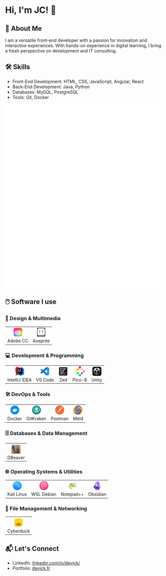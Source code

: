 # Hi, I'm JC! 👋

## 🚀 About Me
I am a versatile front-end developer with a passion for innovation and interactive experiences. With hands-on experience in digital learning, I bring a fresh perspective on development and IT consulting.

## 🛠️ Skills

- Front-End Development: HTML, CSS, JavaScript, Angular, React
- Back-End Development: Java, Python
- Databases: MySQL, PostgreSQL
- Tools: Git, Docker

![](https://raw.githubusercontent.com/realjck/github-stats/master/generated/languages.svg#gh-dark-mode-only)
![](https://raw.githubusercontent.com/realjck/github-stats/master/generated/languages.svg#gh-light-mode-only)

## 🖱️ Software I use

<h3>🎨 Design & Multimedia</h3>
<table border="0">
  <tr>
    <td align="center">
      <a href="https://www.adobe.com/creativecloud.html">
        <img src="icons/adobe.png" width="32">
      </a><br>Adobe CC
    </td>
    <td align="center">
      <a href="https://www.aseprite.org/">
        <img src="icons/aseprite.png" width="32">
      </a><br>Aseprite
    </td>
  </tr>
</table>

<h3>💻 Development & Programming</h3>
<table border="0">
  <tr>
    <td align="center">
      <a href="https://www.jetbrains.com/idea/">
        <img src="icons/intellij.png" width="32">
      </a><br>IntelliJ IDEA
    </td>
    <td align="center">
      <a href="https://code.visualstudio.com/">
        <img src="icons/vscode.png" width="32">
      </a><br>VS Code
    </td>
    <td align="center">
      <a href="https://zed.dev/">
        <img src="icons/zed.png" width="32">
      </a><br>Zed
    </td>
    <td align="center">
      <a href="https://www.lexaloffle.com/pico-8.php">
        <img src="icons/pico8.png" width="32">
      </a><br>Pico-8
    </td>
    <td align="center">
      <a href="https://unity.com/">
        <img src="icons/unity.png" width="32">
      </a><br>Unity
    </td>
  </tr>
</table>

<h3>🛠️ DevOps & Tools</h3>
<table border="0">
  <tr>
    <td align="center">
      <a href="https://www.docker.com/">
        <img src="icons/docker.png" width="32">
      </a><br>Docker
    </td>
    <td align="center">
      <a href="https://www.gitkraken.com/">
        <img src="icons/gitkraken.png" width="32">
      </a><br>GitKraken
    </td>
    <td align="center">
      <a href="https://www.postman.com/">
        <img src="icons/postman.png" width="32">
      </a><br>Postman
    </td>
    <td align="center">
      <a href="https://meldmerge.org/">
        <img src="icons/meld.png" width="32">
      </a><br>Meld
    </td>
  </tr>
</table>

<h3>🗄️ Databases & Data Management</h3>
<table border="0">
  <tr>
    <td align="center">
      <a href="https://dbeaver.io/">
        <img src="icons/dbeaver.png" width="32">
      </a><br>DBeaver
    </td>
  </tr>
</table>

<h3>🌐 Operating Systems & Utilities</h3>
<table border="0">
  <tr>
    <td align="center">
      <a href="https://www.kali.org/">
        <img src="icons/kali.png" width="32">
      </a><br>Kali Linux
    </td>
    <td align="center">
      <a href="https://www.debian.org/">
        <img src="icons/debian.png" width="32">
      </a><br>WSL Debian
    </td>
    <td align="center">
      <a href="https://notepad-plus-plus.org/">
        <img src="icons/notepad++.png" width="32">
      </a><br>Notepad++
    </td>
    <td align="center">
      <a href="https://obsidian.md/">
        <img src="icons/obsidian.png" width="32">
      </a><br>Obsidian
    </td>
  </tr>
</table>

<h3>📂 File Management & Networking</h3>
<table border="0">
  <tr>
    <td align="center">
      <a href="https://cyberduck.io/">
        <img src="icons/cyberduck.png" width="32">
      </a><br>Cyberduck
    </td>
  </tr>
</table>



## 📬 Let's Connect

- LinkedIn: [linkedin.com/in/devjck/](https://www.linkedin.com/in/devjck/)
- Portfolio: [devjck.fr](https://devjck.fr)